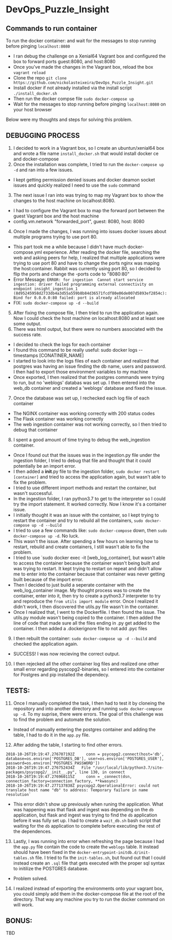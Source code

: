 # DevOps_Puzzle_Insight

## Commands to run container
To run the docker container: and wait for the messages to stop running before pinging `localhost:8080`
- I ran debug the challenge on a Xenial64 Vagrant box and configured the box to forward ports guest:8080, and host:8080
- Once you've made the changes in the Vagrant box, reload the box `vagrant reload`
- Clone the repo `git clone https://github.com/nickolasteixeira/DevOps_Puzzle_Insight.git`
- Install docker if not already installed via the install script `./install_docker.sh` 
- Then run the docker compse file `sudo docker-compose up`
- Wait for the messages to stop running before pinging `localhost:8080` on your host browser

Below were my thoughts and steps for solving this problem.

## DEBUGGING PROCESS
1. I decided to work in a Vagrant box, so I create an ubuntun/xenial64 box and wrote a file name `install_docker.sh` that would install docker ce and docker-compose
2. Once the installation was complete, I tried to run the `docker-compose up -d` and ran into a few issues.
- I kept getting permission denied issues and docker deamon socket issues and quickly realized I need to use the `sudo` command
3. The next issue I ran into was trying to map my Vagrant box to show the changes to the host machine on localhost:8080.
- I had to configure the Vagrant box to map the forward port between the guest Vagrant box and the host machine
- config.vm.network "forwarded_port", guest: 8080, host: 8080
4. Once I made the changes, I was running into issues docker issues about multiple programs trying to use port 80.
- This part took me a while because I didn't have much docker-compose.yml experience. After reading the docker file, searching the web and asking peers for help, I realized that multiple applications were trying to use port 80 and have to change the ports nginx was maping the host:container. Rabbit was currently using port 80, so I decided to flip the ports and change the -ports code to "8080:80"
- Error Message: `ERROR: for ingestion  Cannot start service ingestion: driver failed programming external connectivity on endpoint insight_ingestion_1 (8d95245958d2733db4a3d55a559b8b84d36571fcdf80e06de007d5893ef2854c): Bind for 0.0.0.0:80 failed: port is already allocated`
- FIX: `sudo docker-compose up -d --build`
5. After fixing the compose file, I then tried to run the application again. Now I could check the host machine on localhost:8080 and at least see some output.
6. There was html output, but there were no numbers associated with the success rate.
- I decided to check the logs for each container
- I found this command to be really useful: sudo docker logs --timestamps [CONATINER_NAME]
- I started to look into the logs files of each container and realized that postgres was having an issue finding the db name, users and password. I then had to export those environment variables to my machine
- Once exported, I then realized that the postgres commands were trying to run, but no 'weblogs' databas was set up. I then entered into the web_db container and created a 'weblogs' database and fixed the issue.
7. Once the database was set up, I rechecked each log file of each container
- The NGINX container was working correctly with 200 status codes
- The Flask container was working correctly
- The web ingestion container was not working correctly, so I then tried to debug that container
8. I spent a good amount of time trying to debug the web_ingestion container.
- Once I found out that the issues was in the ingestion.py file under the ingestion folder, I tried to debug that file and thought that it could potentially be an import error.
- I then added a __init__.py file to the ingestion folder, `sudo docker restart [container]` and tried to access the application again, but wasn't able to fix the problem.
- I tried to use different import methods and restart the container, but wasn't successful.
- In the ingestion folder, I ran python3.7 to get to the interpreter so I could try the import statement. It worked correctly. Now I know it's a container issue.
- I initially thought it was an issue with the container, so I kept trying to restart the container and try to rebuild all the containers, `sudo docker-compose up -d --build`
- I tried to use a few commands like: `sudo docker-compose` down, then `sudo docker-compose up -d`. No luck.
- This wasn't the issue. After spending a few hours on learning how to restart, rebuild and create containers, I still wasn't able to fix the problem.
- I tried to use `sudo docker exec -it [web_log_container], but wasn't able to access the container because the container wasn't being built and was trying to restart. It kept trying to restart on repeat and didn't allow me to enter into the container because that container was never getting built because of the import error.
- Then I decided to just build a seperate container with the web_log_container image. My thought process was to create the container, enter into it, then try to create a python3.7 interpreter to try and reproduce the `from utils import module` error. Once I realized it didn't work, I then discovered the utils.py file wasn't in the container.
- Once I realized that, I went to the Dockerfile. I then found the issue. The utils.py module wasn't being copied to the container. I then added the line of code that made sure all the files ending in .py get added to the container. I then added a .dockerignore file to not add .pyc files
9. I then rebuilt the container: `sudo docker-compose up -d --build` and checked the application again.
- SUCCESS! I was now recieving the correct output.
10. I then rejecked all the other container log files and realized one other small error regarding pyscopg2-binaries, so I entered into the container for Postgres and pip installed the dependecy.


## TESTS:

11. Once I manually completed the task, I then had to test it by cloneing the repository and into another directory and running `sudo docker-compose up -d`. To my suprise, there were errors. The goal of this challenge was to find the problem and automate the solution.
- Instead of manually entering the postgres container and adding the table, I had to do it in the `app.py` file.
12. After adding the table, I starting to find other errors.
```
2018-10-26T19:19:47.276707192Z     conn = psycopg2.connect(host='db', database=os.environ['POSTGRES_DB'], user=os.environ['POSTGRES_USER'], password=os.environ['POSTGRES_PASSWORD'])
2018-10-26T19:19:47.276752434Z   File "/usr/local/lib/python3.7/site-packages/psycopg2/__init__.py", line 130, in connect
2018-10-26T19:19:47.276960115Z     conn = _connect(dsn, connection_factory=connection_factory, **kwasync)
2018-10-26T19:19:47.277137838Z psycopg2.OperationalError: could not translate host name "db" to address: Temporary failure in name resolution`
```
- This error didn't show up previously when runing the application. What was happening was that flask and ingest was depending on the `db` application, but flask and ingest was trying to find the `db` application before it was fully set up. I had to create a `wait_db.sh` bash script that waiting for the `db` application to complete before executing the rest of the dependences. 

13. Lastly, I was running into error when refreshing the page because I had the `app.py` file contain the code to create the `weblogs` table. It instead should have been fixed in the `docker-entrypoint-initdb.d/init-tables.sh` file. I tried to fix the `init-tables.sh`, but found out that I could instead create an `.sql` file that gets executed with the proper sql syntax to initilize the POSTGRES database.
- Problem solved.

14. I realized instead of exporting the environments onto your vagrant box, you could simply add them in the docker-compose file at the root of the directory. That way any machine you try to run the docker command on will work.

## BONUS:
TBD
